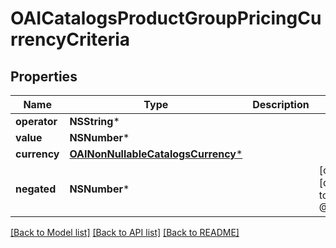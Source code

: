 # OAICatalogsProductGroupPricingCurrencyCriteria

## Properties
Name | Type | Description | Notes
------------ | ------------- | ------------- | -------------
**operator** | **NSString*** |  | 
**value** | **NSNumber*** |  | 
**currency** | [**OAINonNullableCatalogsCurrency***](OAINonNullableCatalogsCurrency.md) |  | 
**negated** | **NSNumber*** |  | [optional] [default to @(NO)]

[[Back to Model list]](../README.md#documentation-for-models) [[Back to API list]](../README.md#documentation-for-api-endpoints) [[Back to README]](../README.md)



